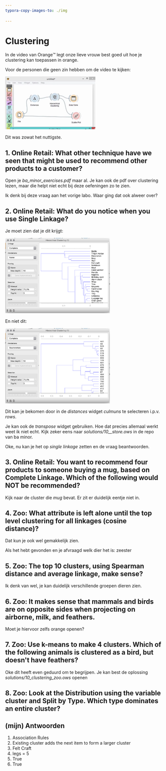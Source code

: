 ```yaml
---
typora-copy-images-to: ./img

---
```


# Clustering

In de video van Orange:tm: legt onze lieve vrouw best goed uit hoe je clustering kan toepassen in orange. 

Voor de personen die geen zin hebben om de video te kijken:

<img src="img/image-20200510115617683.png" alt="image-20200510115617683" style="zoom:33%;" />

Dit was zowat het nuttigste. 



## 1. Online Retail: What other technique have we seen that might be used to recommend other products to a customer?

Open je *ba_minor_exercises.pdf* maar al. Je kan ook de pdf over clustering lezen, maar die helpt niet echt bij deze oefeningen zo te zien. 

Ik denk bij deze vraag aan het vorige labo. Waar ging dat ook alweer over?



## 2. Online Retail: What do you notice when you use Single Linkage?

Je moet zien dat je dit krijgt:

<img src="img/image-20200510135647247.png" alt="image-20200510135647247" style="zoom:33%;" />

En niet dit: 

<img src="img/image-20200510135945484.png" alt="image-20200510135945484" style="zoom:33%;" />

Dit kan je bekomen door in de *distances* widget *culmuns* te selecteren i.p.v. *rows*.

Je kan ook de *transpose* widget gebruiken. Hoe dat precies allemaal werkt weet ik niet echt. Kijk zeker eens naar *solutions/10__store.ows* in de repo van ba minor.

Oke, nu kan je het op *single linkage* zetten en de vraag beantwoorden.

## 3. Online Retail: You want to recommend four products to someone buying a mug, based on Complete Linkage. Which of the following would NOT be recommended?

Kijk naar de cluster die *mug* bevat. Er zit er duidelijk eentje niet in.

##  4. Zoo: What attribute is left alone until the top level clustering for all linkages (cosine distance)?

Dat kun je ook wel gemakkelijk zien.

Als het hebt gevonden en je afvraagd welk dier het is: zeester

## 5. Zoo: The top 10 clusters, using Spearman distance and average linkage, make sense?

Ik denk van wel, je kan duidelijk verschillende groepen dieren zien.

## 6. Zoo: It makes sense that mammals and birds are on opposite sides when projecting on airborne, milk, and feathers.

Moet je hiervoor zelfs orange openen?

## 7. Zoo: Use k-means to make 4 clusters. Which of the following animals is clustered as a bird, but doesn't have feathers?

Oke dit heeft even geduurd om te begrijpen. Je kan best de oplossing *solutions/10_clustering_zoo.ows* openen

## 8. Zoo: Look at the Distribution using the variable cluster and Split by Type. Which type dominates an entire cluster?





## (mijn) Antwoorden

1. Association Rules
2. Existing cluster adds the next item to form a larger cluster
3. Felt Craft
4. legs = 5
5. True
6. True

